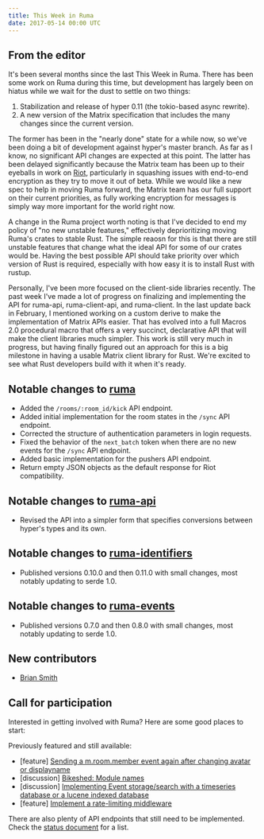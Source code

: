 ```yaml
---
title: This Week in Ruma
date: 2017-05-14 00:00 UTC
---
```


## From the editor

It's been several months since the last This Week in Ruma.
There has been some work on Ruma during this time, but development has largely been on hiatus while we wait for the dust to settle on two things:

1. Stabilization and release of hyper 0.11 (the tokio-based async rewrite).
2. A new version of the Matrix specification that includes the many changes since the current version.

The former has been in the "nearly done" state for a while now, so we've been doing a bit of development against hyper's master branch.
As far as I know, no significant API changes are expected at this point.
The latter has been delayed significantly because the Matrix team has been up to their eyeballs in work on [Riot](https://riot.im/), particularly in squashing issues with end-to-end encryption as they try to move it out of beta.
While we would like a new spec to help in moving Ruma forward, the Matrix team has our full support on their current priorities, as fully working encryption for messages is simply way more important for the world right now.

A change in the Ruma project worth noting is that I've decided to end my policy of "no new unstable features," effectively deprioritizing moving Ruma's crates to stable Rust.
The simple reaosn for this is that there are still unstable features that change what the ideal API for some of our crates would be.
Having the best possible API should take priority over which version of Rust is required, especially with how easy it is to install Rust with rustup.

Personally, I've been more focused on the client-side libraries recently.
The past week I've made a lot of progress on finalizing and implementing the API for ruma-api, ruma-client-api, and ruma-client.
In the last update back in February, I mentioned working on a custom derive to make the implementation of Matrix APIs easier.
That has evolved into a full Macros 2.0 procedural macro that offers a very succinct, declarative API that will make the client libraries much simpler.
This work is still very much in progress, but having finally figured out an approach for this is a big milestone in having a usable Matrix client library for Rust.
We're excited to see what Rust developers build with it when it's ready.

## Notable changes to [ruma](https://github.com/ruma/ruma)

* Added the `/rooms/:room_id/kick` API endpoint.
* Added initial implementation for the room states in the `/sync` API endpoint.
* Corrected the structure of authentication parameters in login requests.
* Fixed the behavior of the `next_batch` token when there are no new events for the `/sync` API endpoint.
* Added basic implementation for the pushers API endpoint.
* Return empty JSON objects as the default response for Riot compatibility.

## Notable changes to [ruma-api](https://github.com/ruma/ruma-api)

* Revised the API into a simpler form that specifies conversions between hyper's types and its own.

## Notable changes to [ruma-identifiers](https://github.com/ruma/ruma-identifiers)

* Published versions 0.10.0 and then 0.11.0 with small changes, most notably updating to serde 1.0.

## Notable changes to [ruma-events](https://github.com/ruma/ruma-events)

* Published versions 0.7.0 and then 0.8.0 with small changes, most notably updating to serde 1.0.

## New contributors

* [Brian Smith](https://github.com/briansmith)

## Call for participation

Interested in getting involved with Ruma?
Here are some good places to start:

Previously featured and still available:

* \[feature\] [Sending a m.room.member event again after changing avatar or displayname](https://github.com/ruma/ruma/issues/157)
* \[discussion\] [Bikeshed: Module names](https://github.com/ruma/ruma-client-api/issues/10)
* \[discussion\] [Implementing Event storage/search with a timeseries database or a lucene indexed database](https://github.com/ruma/ruma/issues/110)
* \[feature\] [Implement a rate-limiting middleware](https://github.com/ruma/ruma/issues/107)

There are also plenty of API endpoints that still need to be implemented.
Check the [status document](https://github.com/ruma/ruma/blob/master/STATUS.md) for a list.
